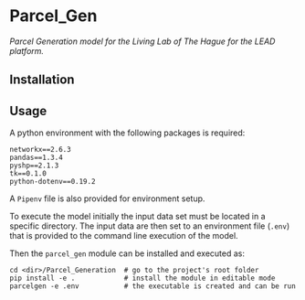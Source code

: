 # Parcel_Gen
 
_Parcel Generation model for the Living Lab of The Hague for the LEAD platform._

## Installation

## Usage

A python environment with the following packages is required:
```
networkx==2.6.3
pandas==1.3.4
pyshp==2.1.3
tk==0.1.0
python-dotenv==0.19.2
```

A `Pipenv` file is also provided for environment setup. 

To execute the model initially the input data set must be located in a specific directory.
The input data are then set to an environment file (`.env`) that is provided to the command line execution of the model.

Then the `parcel_gen` module can be installed and executed as:
```
cd <dir>/Parcel_Generation  # go to the project's root folder
pip install -e .            # install the module in editable mode
parcelgen -e .env           # the executable is created and can be run
```
